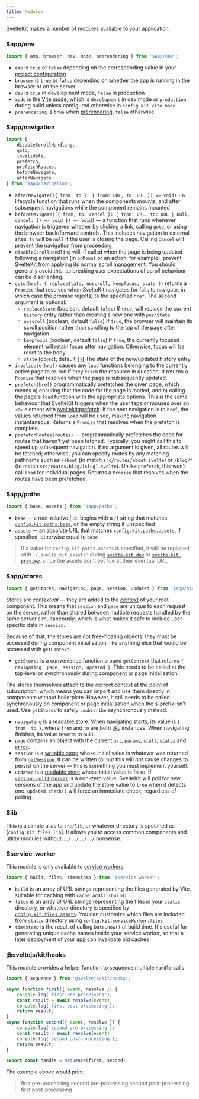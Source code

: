 ```yaml
---
title: Modules
---
```


SvelteKit makes a number of modules available to your application.

### $app/env

```js
import { amp, browser, dev, mode, prerendering } from '$app/env';
```

- `amp` is `true` or `false` depending on the corresponding value in your [project configuration](/docs/configuration)
- `browser` is `true` or `false` depending on whether the app is running in the browser or on the server
- `dev` is `true` in development mode, `false` in production
- `mode` is the [Vite mode](https://vitejs.dev/guide/env-and-mode.html#modes), which is `development` in dev mode or `production` during build unless configured otherwise in `config.kit.vite.mode`.
- `prerendering` is `true` when [prerendering](/docs/page-options#prerender), `false` otherwise

### $app/navigation

```js
import {
	disableScrollHandling,
	goto,
	invalidate,
	prefetch,
	prefetchRoutes,
	beforeNavigate,
	afterNavigate
} from '$app/navigation';
```

- `afterNavigate(({ from, to }: { from: URL, to: URL }) => void)` - a lifecycle function that runs when the components mounts, and after subsequent navigations while the component remains mounted
- `beforeNavigate(({ from, to, cancel }: { from: URL, to: URL | null, cancel: () => void }) => void)` — a function that runs whenever navigation is triggered whether by clicking a link, calling `goto`, or using the browser back/forward controls. This includes navigation to external sites. `to` will be `null` if the user is closing the page. Calling `cancel` will prevent the navigation from proceeding
- `disableScrollHandling` will, if called when the page is being updated following a navigation (in `onMount` or an action, for example), prevent SvelteKit from applying its normal scroll management. You should generally avoid this, as breaking user expectations of scroll behaviour can be disorienting.
- `goto(href, { replaceState, noscroll, keepfocus, state })` returns a `Promise` that resolves when SvelteKit navigates (or fails to navigate, in which case the promise rejects) to the specified `href`. The second argument is optional:
  - `replaceState` (boolean, default `false`) If `true`, will replace the current `history` entry rather than creating a new one with `pushState`
  - `noscroll` (boolean, default `false`) If `true`, the browser will maintain its scroll position rather than scrolling to the top of the page after navigation
  - `keepfocus` (boolean, default `false`) If `true`, the currently focused element will retain focus after navigation. Otherwise, focus will be reset to the body
  - `state` (object, default `{}`) The state of the new/updated history entry
- `invalidate(href)` causes any `load` functions belonging to the currently active page to re-run if they `fetch` the resource in question. It returns a `Promise` that resolves when the page is subsequently updated.
- `prefetch(href)` programmatically prefetches the given page, which means a) ensuring that the code for the page is loaded, and b) calling the page's `load` function with the appropriate options. This is the same behaviour that SvelteKit triggers when the user taps or mouses over an `<a>` element with [sveltekit:prefetch](/docs/a-options#sveltekit-prefetch). If the next navigation is to `href`, the values returned from `load` will be used, making navigation instantaneous. Returns a `Promise` that resolves when the prefetch is complete.
- `prefetchRoutes(routes)` — programmatically prefetches the code for routes that haven't yet been fetched. Typically, you might call this to speed up subsequent navigation. If no argument is given, all routes will be fetched; otherwise, you can specify routes by any matching pathname such as `/about` (to match `src/routes/about.svelte`) or `/blog/*` (to match `src/routes/blog/[slug].svelte`). Unlike `prefetch`, this won't call `load` for individual pages. Returns a `Promise` that resolves when the routes have been prefetched.

### $app/paths

```js
import { base, assets } from '$app/paths';
```

- `base` — a root-relative (i.e. begins with a `/`) string that matches [`config.kit.paths.base`](/docs/configuration#paths), or the empty string if unspecified
- `assets` — an absolute URL that matches [`config.kit.paths.assets`](/docs/configuration#paths), if specified, otherwise equal to `base`

> If a value for `config.kit.paths.assets` is specified, it will be replaced with `'/_svelte_kit_assets'` during [`svelte-kit dev`](/docs/cli#svelte-kit-dev) or [`svelte-kit preview`](/docs/cli#svelte-kit-preview), since the assets don't yet live at their eventual URL.

### $app/stores

```js
import { getStores, navigating, page, session, updated } from '$app/stores';
```

Stores are _contextual_ — they are added to the [context](https://svelte.dev/tutorial/context-api) of your root component. This means that `session` and `page` are unique to each request on the server, rather than shared between multiple requests handled by the same server simultaneously, which is what makes it safe to include user-specific data in `session`.

Because of that, the stores are not free-floating objects: they must be accessed during component initialisation, like anything else that would be accessed with `getContext`.

- `getStores` is a convenience function around `getContext` that returns `{ navigating, page, session, updated }`. This needs to be called at the top-level or synchronously during component or page initialisation.

The stores themselves attach to the correct context at the point of subscription, which means you can import and use them directly in components without boilerplate. However, it still needs to be called synchronously on component or page initialisation when the `$`-prefix isn't used. Use `getStores` to safely `.subscribe` asynchronously instead.

- `navigating` is a [readable store](https://svelte.dev/tutorial/readable-stores). When navigating starts, its value is `{ from, to }`, where `from` and `to` are both [`URL`](https://developer.mozilla.org/en-US/docs/Web/API/URL) instances. When navigating finishes, its value reverts to `null`.
- `page` contains an object with the current [`url`](https://developer.mozilla.org/en-US/docs/Web/API/URL), [`params`](/docs/loading#input-params), [`stuff`](/docs/loading#output-stuff), [`status`](/docs/loading#output-status) and [`error`](/docs/loading#output-error).
- `session` is a [writable store](https://svelte.dev/tutorial/writable-stores) whose initial value is whatever was returned from [`getSession`](/docs/hooks#getsession). It can be written to, but this will _not_ cause changes to persist on the server — this is something you must implement yourself.
- `updated` is a [readable store](https://svelte.dev/tutorial/readable-stores) whose initial value is false. If [`version.pollInterval`](/docs/configuration#version) is a non-zero value, SvelteKit will poll for new versions of the app and update the store value to `true` when it detects one. `updated.check()` will force an immediate check, regardless of polling.

### $lib

This is a simple alias to `src/lib`, or whatever directory is specified as [`config.kit.files.lib`]. It allows you to access common components and utility modules without `../../../../` nonsense.

### $service-worker

This module is only available to [service workers](/docs/service-workers).

```js
import { build, files, timestamp } from '$service-worker';
```

- `build` is an array of URL strings representing the files generated by Vite, suitable for caching with `cache.addAll(build)`
- `files` is an array of URL strings representing the files in your `static` directory, or whatever directory is specified by [`config.kit.files.assets`](/docs/configuration). You can customize which files are included from `static` directory using [`config.kit.serviceWorker.files`](/docs/configuration)
- `timestamp` is the result of calling `Date.now()` at build time. It's useful for generating unique cache names inside your service worker, so that a later deployment of your app can invalidate old caches

### @sveltejs/kit/hooks

This module provides a helper function to sequence multiple `handle` calls.

```js
import { sequence } from '@sveltejs/kit/hooks';

async function first({ event, resolve }) {
	console.log('first pre-processing');
	const result = await resolve(event);
	console.log('first post-processing');
	return result;
}
async function second({ event, resolve }) {
	console.log('second pre-processing');
	const result = await resolve(event);
	console.log('second post-processing');
	return result;
}

export const handle = sequence(first, second);
```

The example above would print:
>first pre-processing
>second pre-processing
>second post-processing
>first post-processing
